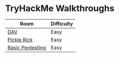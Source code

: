 # TryHackMe Walkthroughs

| Room | Difficulty |
|--------------|------------------|
|[DAV](https://cyb3r-phantom.gitbook.io/dav/)|Easy|
|[Pickle Rick](https://medium.com/@tw2/pickle-rick-a-tryhackme-writeup-c8f7d0f3104)|Easy|
|[Basic Pentesting](https://medium.com/@tw2/basic-pentesting-a-tryhackme-walkthrough-210ecd6b9631)|Easy|
